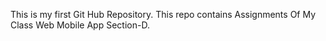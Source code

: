 This is my first Git Hub Repository.
This repo contains Assignments Of My Class Web Mobile App Section-D. 
